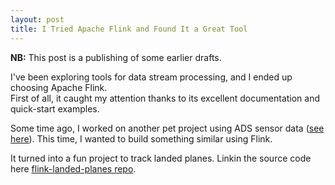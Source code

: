 ```yaml
---
layout: post
title: I Tried Apache Flink and Found It a Great Tool
---
```


**NB:** This post is a publishing of some earlier drafts.

I've been exploring tools for data stream processing, and I ended up choosing Apache Flink.  
First of all, it caught my attention thanks to its excellent documentation and quick-start examples.

Some time ago, I worked on another pet project using ADS sensor data ([see here](https://github.com/msergo/flying-pigs-hazelcast)). This time, I wanted to build something similar using Flink.

It turned into a fun project to track landed planes.
Linkin the source code here [flink-landed-planes repo](https://github.com/msergo/flink-landed-planes).
